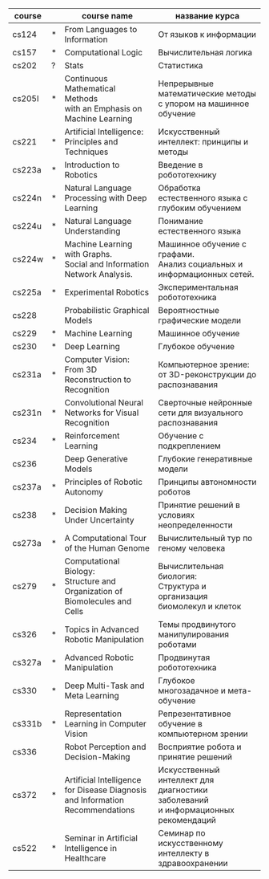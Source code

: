 course  | |  course name                                            | название курса
------  |-| -----------                                            | --------------
 cs124  |*| From Languages to Information                          | От языков к информации
 cs157  |*| Computational Logic                                    | Вычислительная логика
 cs202  |?| Stats                                                  | Статистика
 cs205l |*| Continuous Mathematical Methods <br>with an Emphasis on Machine Learning | Непрерывные математические методы <br> с упором на машинное обучение
 cs221  |*| Artificial Intelligence: Principles and Techniques     | Искусственный интеллект: принципы и методы
 cs223a |*| Introduction to Robotics                               | Введение в робототехнику
 cs224n |*| Natural Language Processing with Deep Learning         | Обработка естественного языка с глубоким обучением
 cs224u |*| Natural Language Understanding                         | Понимание естественного языка
 cs224w |*| Machine Learning with Graphs. <br>Social and Information Network Analysis. | Машинное обучение с графами. <br>Анализ социальных и информационных сетей.
 cs225a |*| Experimental Robotics                                  | Экспериментальная робототехника
 cs228  | | Probabilistic Graphical Models                         | Вероятностные графические модели
 cs229  |*| Machine Learning                                       | Машинное обучение
 cs230  |*| Deep Learning                                          | Глубокое обучение
 cs231a |*| Computer Vision: From 3D Reconstruction to Recognition | Компьютерное зрение: от 3D-реконструкции до распознавания
 cs231n |*| Convolutional Neural Networks for Visual Recognition   | Сверточные нейронные сети для визуального распознавания
 cs234  |*| Reinforcement Learning                                 | Обучение с подкреплением
 cs236  | | Deep Generative Models                                 | Глубокие генеративные модели
 cs237a |*| Principles of Robotic Autonomy                         | Принципы автономности роботов
 cs238  |*| Decision Making Under Uncertainty                      | Принятие решений в условиях неопределенности
 cs273a |*| A Computational Tour of the Human Genome               | Вычислительный тур по геному человека
 cs279  |*| Computational Biology: <br>Structure and Organization of Biomolecules and Cells | Вычислительная биология: <br>Структура и организация биомолекул и клеток
 cs326  |*| Topics in Advanced Robotic Manipulation                | Темы продвинутого манипулирования роботами
 cs327a |*| Advanced Robotic Manipulation                          | Продвинутая робототехника
 cs330  |*| Deep Multi-Task and Meta Learning                      | Глубокое многозадачное и мета-обучение
 cs331b |*| Representation Learning in Computer Vision             | Репрезентативное обучение в компьютерном зрении
 cs336  | | Robot Perception and Decision-Making                   | Восприятие робота и принятие решений
 cs372  |*| Artificial Intelligence for Disease Diagnosis <br>and Information Recommendations | Искусственный интеллект для диагностики заболеваний <br>и информационных рекомендаций
 cs522  |*| Seminar in Artificial Intelligence in Healthcare       | Семинар по искусственному интеллекту в здравоохранении


